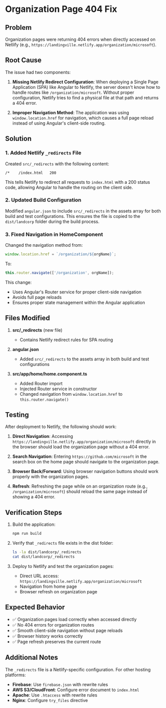 # Organization Page 404 Fix

## Problem
Organization pages were returning 404 errors when directly accessed on Netlify (e.g., `https://landingville.netlify.app/organization/microsoft`).

## Root Cause
The issue had two components:

1. **Missing Netlify Redirect Configuration**: When deploying a Single Page Application (SPA) like Angular to Netlify, the server doesn't know how to handle routes like `/organization/microsoft`. Without proper configuration, Netlify tries to find a physical file at that path and returns a 404 error.

2. **Improper Navigation Method**: The application was using `window.location.href` for navigation, which causes a full page reload instead of using Angular's client-side routing.

## Solution

### 1. Added Netlify `_redirects` File
Created `src/_redirects` with the following content:
```
/*    /index.html   200
```

This tells Netlify to redirect all requests to `index.html` with a 200 status code, allowing Angular to handle the routing on the client side.

### 2. Updated Build Configuration
Modified `angular.json` to include `src/_redirects` in the assets array for both build and test configurations. This ensures the file is copied to the `dist/landcorp` folder during the build process.

### 3. Fixed Navigation in HomeComponent
Changed the navigation method from:
```typescript
window.location.href = `/organization/${orgName}`;
```

To:
```typescript
this.router.navigate(['/organization', orgName]);
```

This change:
- Uses Angular's Router service for proper client-side navigation
- Avoids full page reloads
- Ensures proper state management within the Angular application

## Files Modified

1. **src/_redirects** (new file)
   - Contains Netlify redirect rules for SPA routing

2. **angular.json**
   - Added `src/_redirects` to the assets array in both build and test configurations

3. **src/app/home/home.component.ts**
   - Added Router import
   - Injected Router service in constructor
   - Changed navigation from `window.location.href` to `this.router.navigate()`

## Testing

After deployment to Netlify, the following should work:

1. **Direct Navigation**: Accessing `https://landingville.netlify.app/organization/microsoft` directly in the browser should load the organization page without a 404 error.

2. **Search Navigation**: Entering `https://github.com/microsoft` in the search box on the home page should navigate to the organization page.

3. **Browser Back/Forward**: Using browser navigation buttons should work properly with the organization pages.

4. **Refresh**: Refreshing the page while on an organization route (e.g., `/organization/microsoft`) should reload the same page instead of showing a 404 error.

## Verification Steps

1. Build the application:
   ```bash
   npm run build
   ```

2. Verify that `_redirects` file exists in the dist folder:
   ```bash
   ls -la dist/landcorp/_redirects
   cat dist/landcorp/_redirects
   ```

3. Deploy to Netlify and test the organization pages:
   - Direct URL access: `https://landingville.netlify.app/organization/microsoft`
   - Navigation from home page
   - Browser refresh on organization page

## Expected Behavior

- ✅ Organization pages load correctly when accessed directly
- ✅ No 404 errors for organization routes
- ✅ Smooth client-side navigation without page reloads
- ✅ Browser history works correctly
- ✅ Page refresh preserves the current route

## Additional Notes

The `_redirects` file is a Netlify-specific configuration. For other hosting platforms:
- **Firebase**: Use `firebase.json` with rewrite rules
- **AWS S3/CloudFront**: Configure error document to `index.html`
- **Apache**: Use `.htaccess` with rewrite rules
- **Nginx**: Configure `try_files` directive
